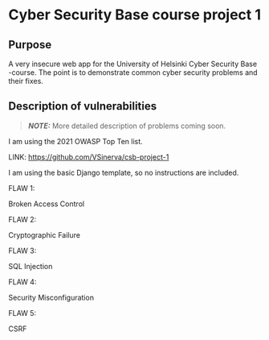 # Cyber Security Base course project 1

## Purpose

A very insecure web app for the University of Helsinki Cyber Security Base -course.
The point is to demonstrate common cyber security problems and their fixes.

## Description of vulnerabilities

> **_NOTE:_** More detailed description of problems coming soon.

I am using the 2021 OWASP Top Ten list.

LINK: https://github.com/VSinerva/csb-project-1

I am using the basic Django template, so no instructions are included.

FLAW 1:

Broken Access Control

FLAW 2:

Cryptographic Failure

FLAW 3:

SQL Injection

FLAW 4:

Security Misconfiguration

FLAW 5:

CSRF

